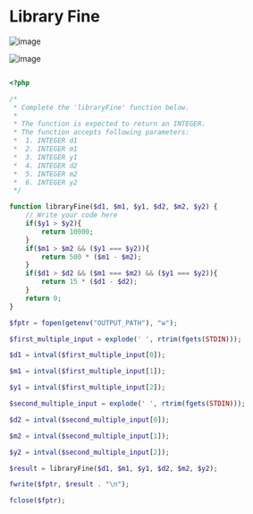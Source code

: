 # Library Fine

![image](https://user-images.githubusercontent.com/23621801/186750057-e358be24-9368-4087-9bef-9334d69fd97e.png)

![image](https://user-images.githubusercontent.com/23621801/186750090-98477a90-66b4-4925-9c66-b0c6b6a92b71.png)

```php

<?php

/*
 * Complete the 'libraryFine' function below.
 *
 * The function is expected to return an INTEGER.
 * The function accepts following parameters:
 *  1. INTEGER d1
 *  2. INTEGER m1
 *  3. INTEGER y1
 *  4. INTEGER d2
 *  5. INTEGER m2
 *  6. INTEGER y2
 */

function libraryFine($d1, $m1, $y1, $d2, $m2, $y2) {
    // Write your code here
    if($y1 > $y2){
        return 10000;
    }
    if($m1 > $m2 && ($y1 === $y2)){
        return 500 * ($m1 - $m2);
    }
    if($d1 > $d2 && ($m1 === $m2) && ($y1 === $y2)){
        return 15 * ($d1 - $d2);
    }
    return 0;
}

$fptr = fopen(getenv("OUTPUT_PATH"), "w");

$first_multiple_input = explode(' ', rtrim(fgets(STDIN)));

$d1 = intval($first_multiple_input[0]);

$m1 = intval($first_multiple_input[1]);

$y1 = intval($first_multiple_input[2]);

$second_multiple_input = explode(' ', rtrim(fgets(STDIN)));

$d2 = intval($second_multiple_input[0]);

$m2 = intval($second_multiple_input[1]);

$y2 = intval($second_multiple_input[2]);

$result = libraryFine($d1, $m1, $y1, $d2, $m2, $y2);

fwrite($fptr, $result . "\n");

fclose($fptr);

```
